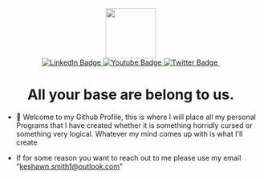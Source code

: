 <div id="header" align="center">
  <img src= https://media.giphy.com/media/HvekzBaREHxlEwvlOS/giphy.gif width=100px/>
  
  <div id="badges">
  <a href="your-linkedin-URL">
    <img src="https://img.shields.io/badge/LinkedIn-blue?style=for-the-badge&logo=linkedin&logoColor=white" alt="LinkedIn Badge"/>
  </a>
  <a href="your-youtube-URL">
    <img src="https://img.shields.io/badge/YouTube-red?style=for-the-badge&logo=youtube&logoColor=white" alt="Youtube Badge"/>
  </a>
  <a href="https://twitter.com/Chief_Key_">
    <img src="https://img.shields.io/badge/Twitter-blue?style=for-the-badge&logo=twitter&logoColor=white" alt="Twitter Badge"/>
  </a>
<img src="https://komarev.com/ghpvc/?username=RookEI&style=flat-square&color=red" alt=""/>
</div>
  <h1 style="font-size:"5"; font-color: "red">
    All your base are belong to us.
  </h1>

</div>



- 👋 Welcome to my Github Profile, this is where I will place all my personal Programs that I have created whether it is something horridly cursed or something very logical. Whatever my mind comes up with is what I'll create

- If for some reason you want to reach out to me please use my email "keshawn.smith1@outlook.com"

<!---
RookEI/RookEI is a ✨ special ✨ repository because its `README.md` (this file) appears on your GitHub profile.
You can click the Preview link to take a look at your changes.
--->
